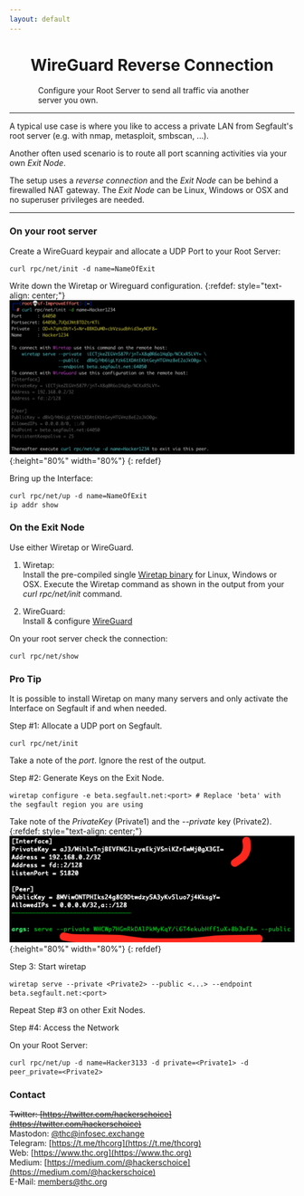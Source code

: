 ```yaml
---
layout: default
---
```


<div style="text-align:center"><h1>WireGuard Reverse Connection</h1></div>

<div style="width:80%; margin:auto">
Configure your Root Server to send all traffic via another server you own.
</div>
  
---
A typical use case is where you like to access a private LAN from Segfault's root server (e.g. with nmap, metasploit, smbscan, ...).

Another often used scenario is to route all port scanning activities via your own *Exit Node*.

The setup uses a *reverse connection* and the *Exit Node* can be behind a firewalled NAT gateway. The *Exit Node* can be Linux, Windows or OSX and no superuser privileges are needed.

---
### On your root server

Create a WireGuard keypair and allocate a UDP Port to your Root Server:
```shell
curl rpc/net/init -d name=NameOfExit
```
Write down the Wiretap or Wireguard configuration.
{:refdef: style="text-align: center;"}
![login screen](wg-init.png){:height="80%" width="80%"}
{: refdef}


Bring up the Interface:
```shell
curl rpc/net/up -d name=NameOfExit
ip addr show
```

### On the Exit Node

Use either Wiretap or WireGuard.

1. Wiretap:  
Install the pre-compiled single [Wiretap binary](https://github.com/sandialabs/wiretap/releases/tag/v0.1.0) for Linux, Windows or OSX. Execute the Wiretap command as shown in the output from your *curl rpc/net/init* command.

1. WireGuard:  
Install & configure [WireGuard](https://www.wireguard.com/)


On your root server check the connection:
```shell
curl rpc/net/show
```

### Pro Tip

It is possible to install Wiretap on many many servers and only activate the Interface on Segfault if and when needed. 

Step #1: Allocate a UDP port on Segfault.
```shell
curl rpc/net/init
```
Take a note of the *port*. Ignore the rest of the output.

Step #2: Generate Keys on the Exit Node.
```shell
wiretap configure -e beta.segfault.net:<port> # Replace 'beta' with the segfault region you are using
```

Take note of the *PrivateKey* (Private1) and the *--private* key (Private2).
{:refdef: style="text-align: center;"}
![login screen](wt-nosf.png){:height="80%" width="80%"}
{: refdef}

Step 3: Start wiretap

```shell
wiretap serve --private <Private2> --public <...> --endpoint beta.segfault.net:<port>
```

Repeat Step #3 on other Exit Nodes.

Step #4: Access the Network

On your Root Server:
```
curl rpc/net/up -d name=Hacker3133 -d private=<Private1> -d peer_private=<Private2>
```


### Contact

~~Twitter: [https://twitter.com/hackerschoice](https://twitter.com/hackerschoice)~~  
Mastodon: [@thc@infosec.exchange](https://infosec.exchange/@thc)  
Telegram: [https://t.me/thcorg](https://t.me/thcorg)  
Web: [https://www.thc.org](https://www.thc.org)  
Medium: [https://medium.com/@hackerschoice](https://medium.com/@hackerschoice)  
E-Mail: members@thc.org  
